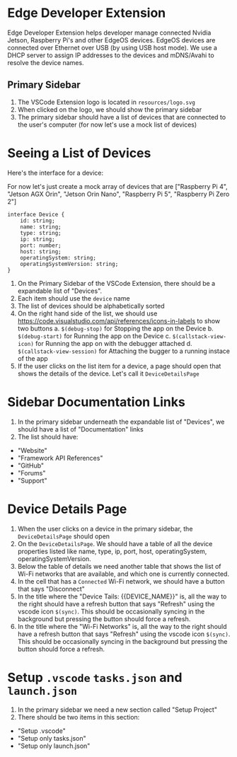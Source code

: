 # Edge Developer Extension

Edge Developer Extension helps developer manage connected Nvidia Jetson, Raspberry Pi's and other EdgeOS devices. EdgeOS devices are connected over Ethernet over USB (by using USB host mode). We use a DHCP server to assign IP addresses to the devices and mDNS/Avahi to resolve the device names.

## Primary Sidebar

1. The VSCode Extension logo is located in `resources/logo.svg`
2. When clicked on the logo, we should show the primary sidebar 
3. The primary sidebar should have a list of devices that are connected to the user's computer (for now let's use a mock list of devices)

# Seeing a List of Devices

Here's the interface for a device:

For now let's just create a mock array of devices that are ["Raspberry Pi 4", "Jetson AGX Orin", "Jetson Orin Nano", "Raspberry Pi 5", "Raspberry Pi Zero 2"]

```
interface Device {
    id: string;
    name: string;
    type: string;
    ip: string;
    port: number;
    host: string;
    operatingSystem: string;
    operatingSystemVersion: string; 
}
```

1. On the Primary Sidebar of the VSCode Extension, there should be a expandable list of "Devices". 
2. Each item should use the `device` name
3. The list of devices should be alphabetically sorted
4. On the right hand side of the list, we should use https://code.visualstudio.com/api/references/icons-in-labels to show two buttons
  a. `$(debug-stop)` for Stopping the app on the Device
  b. `$(debug-start)` for Running the app on the Device
  c. `$(callstack-view-icon)` for Running the app on with the debugger attached
  d. `$(callstack-view-session)` for Attaching the bugger to a running instace of the app
5. If the user clicks on the list item for a device, a page should open that shows the details of the device. Let's call it `DeviceDetailsPage`


# Sidebar Documentation Links 

1. In the primary sidebar underneath the expandable list of "Devices", we should have a list of "Documentation" links
2. The list should have:
  * "Website"
  * "Framework API References"
  * "GitHub"
  * "Forums"
  * "Support"

# Device Details Page

1. When the user clicks on a device in the primary sidebar, the `DeviceDetailsPage` should open
2. On the `DeviceDetailsPage`. We should have a table of all the device properties listed like name, type, ip, port, host, operatingSystem, operatingSystemVersion. 
3. Below the table of details we need another table that shows the list of Wi-Fi networks that are available, and which one is currently connected. 
4. In the cell that has a `Connected` Wi-Fi network, we should have a button that says "Disconnect"
5. In the title where the "Device Tails: {{DEVICE_NAME}}" is, all the way to the right should have a refresh button that says "Refresh" using the vscode icon `$(sync)`. This should be occasionally syncing in the background but pressing the button should force a refresh.
6. In the title where the "Wi-Fi Networks" is, all the way to the right should have a refresh button that says "Refresh" using the vscode icon `$(sync)`. This should be occasionally syncing in the background but pressing the button should force a refresh.

# Setup `.vscode` `tasks.json` and `launch.json`

1. In the primary sidebar we need a new section called "Setup Project"
2. There should be two items in this section:
  * "Setup .vscode"
  * "Setup only tasks.json"
  * "Setup only launch.json"